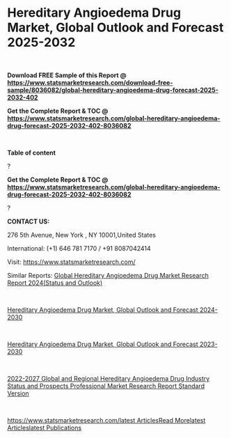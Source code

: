 <h1>Hereditary Angioedema Drug Market, Global Outlook and Forecast 2025-2032</h1><br/><p><strong>Download FREE Sample of this Report @ <a href="https://www.statsmarketresearch.com/download-free-sample/8036082/global-hereditary-angioedema-drug-forecast-2025-2032-402">https://www.statsmarketresearch.com/download-free-sample/8036082/global-hereditary-angioedema-drug-forecast-2025-2032-402</a></strong></p>
 
 
 
 <div><b>Get the Complete Report & TOC @ <a href="https://www.statsmarketresearch.com/global-hereditary-angioedema-drug-forecast-2025-2032-402-8036082">https://www.statsmarketresearch.com/global-hereditary-angioedema-drug-forecast-2025-2032-402-8036082</a></b></div>
 
 
 
 <p><br />
 
 <b>Table of content</b></p>
 
 
 
 <p>? </p>
 
 
 
 <div><b>Get the Complete Report & TOC @ <a href="https://www.statsmarketresearch.com/global-hereditary-angioedema-drug-forecast-2025-2032-402-8036082">https://www.statsmarketresearch.com/global-hereditary-angioedema-drug-forecast-2025-2032-402-8036082</a></b></div>
 
 
 
 <p>? </p>
 
 
 
 <p><b>CONTACT US:</b><br />
 
 276 5th Avenue, New York , NY 10001,United States<br />
 
 International: (+1) 646 781 7170 / +91 8087042414<br />
 
 Visit: <a href="https://www.statsmarketresearch.com/">https://www.statsmarketresearch.com/</a><br />
 
 Similar Reports: <a href="https://www.statsmarketresearch.com/global-hereditary-angioedema-drug-forecast-2025-2032-402-8036082">Global Hereditary Angioedema Drug Market Research Report 2024(Status and Outlook)</a><br />
 
 <br />
 
 <a href="https://www.statsmarketresearch.com/global-hereditary-angioedema-drug-forecast-2025-2032-402-8036082">Hereditary Angioedema Drug Market, Global Outlook and Forecast 2024-2030</a><br />
 
 <br />
 
 <a href="https://www.statsmarketresearch.com/global-hereditary-angioedema-drug-forecast-2025-2032-402-8036082">Hereditary Angioedema Drug Market, Global Outlook and Forecast 2023-2030</a><br />
 
 <br />
 
 <a href="https://www.statsmarketresearch.com/global-hereditary-angioedema-drug-forecast-2025-2032-402-8036082">2022-2027 Global and Regional Hereditary Angioedema Drug Industry Status and Prospects Professional Market Research Report Standard Version</a><br />
 
 <br />
 
 <a href="https://gyeongbokgung.com">https://www.statsmarketresearch.com/</a><a href="https://hallyeomaritime.com">latest Articles</a><a href="https://jingwansa.com">Read More</a><a href="https://nguoiviet.jp/">latest Articles</a><a href="https://www.intelmarketresearch.com/">latest Publications</a></p>